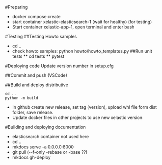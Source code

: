 #Preparing
* docker compose create
* start container xelastic-elasticsearch-1 (wait for healthy) (for testing)
* Start container xelastic-app-1, open terminal and enter bash

#Testing
##Testing Howto samples
* cd ..
* check howto samples: python howto/howto_templates.py
##Run unit tests
** cd tests
** pytest

#Deploying code
Update version number in setup.cfg

##Commit and push (VSCode)

##Build and deploy distributive
```
cd ..
python -m build
```
* In github create new release, set tag (version), upload whl file form dist folder, save release.
* Update docker files in other projects to use new xelastic version

#Building and deploying documentation
* elasticsearch container not used here
* cd ..
* mkdocs serve -a 0.0.0.0:8000
* git pull (--f-only -rebase or -base ??)
* mkdocs gh-deploy
